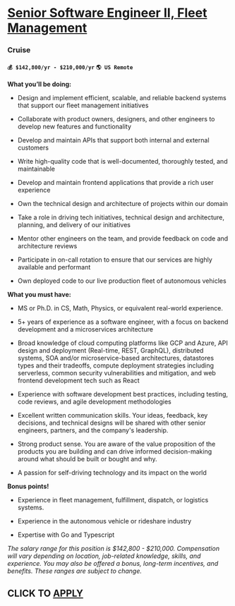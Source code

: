 # [Senior Software Engineer II, Fleet Management](https://www.remotewlb.com/apply/senior-software-engineer-ii-fleet-management)  
### Cruise  
#### `💰 $142,800/yr - $210,000/yr` `🌎 US Remote`  

**What you’ll be doing:**

  * Design and implement efficient, scalable, and reliable backend systems that support our fleet management initiatives

  * Collaborate with product owners, designers, and other engineers to develop new features and functionality

  * Develop and maintain APIs that support both internal and external customers

  * Write high-quality code that is well-documented, thoroughly tested, and maintainable

  * Develop and maintain frontend applications that provide a rich user experience

  * Own the technical design and architecture of projects within our domain

  * Take a role in driving tech initiatives, technical design and architecture, planning, and delivery of our initiatives

  * Mentor other engineers on the team, and provide feedback on code and architecture reviews

  * Participate in on-call rotation to ensure that our services are highly available and performant

  * Own deployed code to our live production fleet of autonomous vehicles

 **What you must have:**

  * MS or Ph.D. in CS, Math, Physics, or equivalent real-world experience.

  * 5+ years of experience as a software engineer, with a focus on backend development and a microservices architecture

  * Broad knowledge of cloud computing platforms like GCP and Azure, API design and deployment (Real-time, REST, GraphQL), distributed systems, SOA and/or microservice-based architectures, datastores types and their tradeoffs, compute deployment strategies including serverless, common security vulnerabilities and mitigation, and web frontend development tech such as React

  * Experience with software development best practices, including testing, code reviews, and agile development methodologies

  * Excellent written communication skills. Your ideas, feedback, key decisions, and technical designs will be shared with other senior engineers, partners, and the company's leadership.

  * Strong product sense. You are aware of the value proposition of the products you are building and can drive informed decision-making around what should be built or bought and why.

  * A passion for self-driving technology and its impact on the world

 **Bonus points!**

  * Experience in fleet management, fulfillment, dispatch, or logistics systems.

  * Experience in the autonomous vehicle or rideshare industry

  * Expertise with Go and Typescript

 _The salary range for this position is $142,800 - $210,000. Compensation will vary depending on location, job-related knowledge, skills, and experience. You_ _may also be offered a bonus, long-term incentives, and benefits. These ranges are subject to change._

  
## CLICK TO [APPLY](https://www.remotewlb.com/apply/senior-software-engineer-ii-fleet-management)

